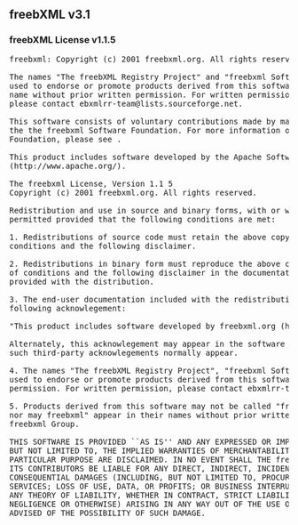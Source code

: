 ## freebXML v3.1

### freebXML License v1.1.5
<pre>
freebxml: Copyright (c) 2001 freebxml.org. All rights reserved.

The names "The freebXML Registry Project" and "freebxml Software Foundation" must not be 
used to endorse or promote products derived from this software or be used in a product 
name without prior written permission. For written permission, 
please contact ebxmlrr-team@lists.sourceforge.net.

This software consists of voluntary contributions made by many individuals on behalf of 
the the freebxml Software Foundation. For more information on the freebxml Software 
Foundation, please see <http://www.freebxml.org/>.

This product includes software developed by the Apache Software Foundation 
(http://www.apache.org/).

The freebxml License, Version 1.1 5
Copyright (c) 2001 freebxml.org. All rights reserved.

Redistribution and use in source and binary forms, with or without modification, are 
permitted provided that the following conditions are met:

1. Redistributions of source code must retain the above copyright notice, this list of 
conditions and the following disclaimer.

2. Redistributions in binary form must reproduce the above copyright notice, this list 
of conditions and the following disclaimer in the documentation and/or other materials 
provided with the distribution.

3. The end-user documentation included with the redistribution, if any, must include the 
following acknowlegement:

"This product includes software developed by freebxml.org (http://www.freebxml.org/)."

Alternately, this acknowlegement may appear in the software itself, if and wherever 
such third-party acknowlegements normally appear.

4. The names "The freebXML Registry Project", "freebxml Software Foundation" must not be 
used to endorse or promote products derived from this software without prior written 
permission. For written permission, please contact ebxmlrr-team@lists.sourceforge.net.

5. Products derived from this software may not be called "freebxml", "freebXML Registry" 
nor may freebxml" appear in their names without prior written permission of the 
freebxml Group.

THIS SOFTWARE IS PROVIDED ``AS IS'' AND ANY EXPRESSED OR IMPLIED WARRANTIES, INCLUDING, 
BUT NOT LIMITED TO, THE IMPLIED WARRANTIES OF MERCHANTABILITY AND FITNESS FOR A 
PARTICULAR PURPOSE ARE DISCLAIMED. IN NO EVENT SHALL THE freebxml SOFTWARE FOUNDATION OR 
ITS CONTRIBUTORS BE LIABLE FOR ANY DIRECT, INDIRECT, INCIDENTAL, SPECIAL, EXEMPLARY, OR 
CONSEQUENTIAL DAMAGES (INCLUDING, BUT NOT LIMITED TO, PROCUREMENT OF SUBSTITUTE GOODS OR 
SERVICES; LOSS OF USE, DATA, OR PROFITS; OR BUSINESS INTERRUPTION) HOWEVER CAUSED AND ON 
ANY THEORY OF LIABILITY, WHETHER IN CONTRACT, STRICT LIABILITY, OR TORT (INCLUDING 
NEGLIGENCE OR OTHERWISE) ARISING IN ANY WAY OUT OF THE USE OF THIS SOFTWARE, EVEN IF 
ADVISED OF THE POSSIBILITY OF SUCH DAMAGE. 

</pre>